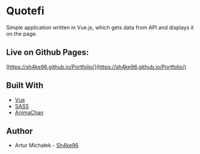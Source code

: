 # Quotefi

Simple application written in Vue.js, which gets data from API and displays it on the page.

## Live on Github Pages:

[https://sh4ke96.github.io/Portfolio/](https://sh4ke96.github.io/Portfolio/)

## Built With

* [Vue](https://vuejs.org/)
* [SASS](https://sass-lang.com)
* [AnimaChan](https://animechan.vercel.app/)

## Author
* Artur Michałek - [Sh4ke96](https://github.com/Sh4ke96)
